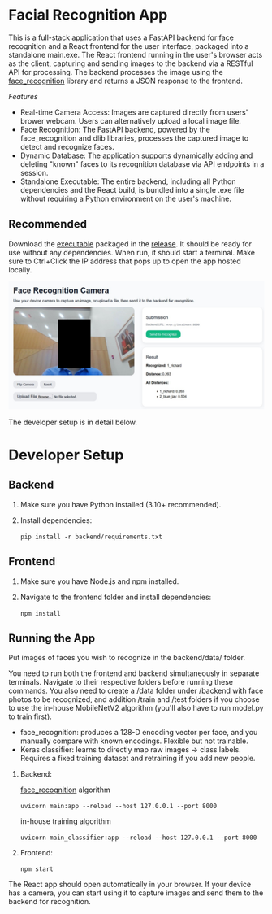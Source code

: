 Facial Recognition App
======================

This is a full-stack application that uses a FastAPI backend for face recognition and a React frontend for the user interface, packaged into a standalone main.exe. The React frontend running in the user's browser acts as the client, capturing and sending images to the backend via a RESTful API for processing. The backend processes the image using the [face_recognition](https://github.com/ageitgey/face_recognition) library and returns a JSON response to the frontend.

*Features*  
-    Real-time Camera Access: Images are captured directly from users' brower webcam. Users can alternatively upload a local image file.
-    Face Recognition: The FastAPI backend, powered by the face_recognition and dlib libraries, processes the captured image to detect and recognize faces.
-    Dynamic Database: The application supports dynamically adding and deleting "known" faces to its recognition database via API endpoints in a session.
-    Standalone Executable: The entire backend, including all Python dependencies and the React build, is bundled into a single .exe file without requiring a Python environment on the user's machine.

Recommended
-------------------
Download the [executable](https://github.com/NightlyTwo58/P6_Face/releases/download/v1.0.0/main.exe) packaged in the [release](https://github.com/NightlyTwo58/P6_Face/releases/). It should be ready for use without any dependencies. When run, it should start a terminal. Make sure to Ctrl+Click the IP address that pops up to open the app hosted locally.  

![demo](demo.jpg)


The developer setup is in detail below.  

Developer Setup
======================

Backend
-------

1. Make sure you have Python installed (3.10+ recommended).  
2. Install dependencies:

   ```pip install -r backend/requirements.txt```

Frontend
--------

1. Make sure you have Node.js and npm installed.  
2. Navigate to the frontend folder and install dependencies:

   ```npm install```

Running the App
---------------
Put images of faces you wish to recognize in the backend/data/ folder.  

You need to run both the frontend and backend simultaneously in separate terminals. Navigate to their respective folders before running these commands. You also need to create a /data folder under /backend with face photos to be recognized, and addition /train and /test folders if you choose to use the in-house MobileNetV2 algorithm (you'll also have to run model.py to train first).  
 - face_recognition: produces a 128-D encoding vector per face, and you manually compare with known encodings. Flexible but not trainable.  
 - Keras classifier: learns to directly map raw images → class labels. Requires a fixed training dataset and retraining if you add new people.  

1. Backend:
   
   [face_recognition](https://github.com/ageitgey/face_recognition) algorithm
   
   ```uvicorn main:app --reload --host 127.0.0.1 --port 8000```
   
   in-house training algorithm
   
   ```uvicorn main_classifier:app --reload --host 127.0.0.1 --port 8000```
   
3. Frontend:

   ```npm start```

The React app should open automatically in your browser. If your device has a camera, you can start using it to capture images and send them to the backend for recognition.
